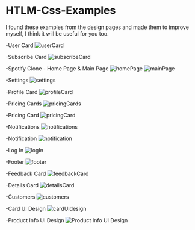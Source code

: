 # HTLM-Css-Examples
I found these examples from the design pages and made them to improve myself, I think it will be useful for you too.


-User Card
![userCard](https://user-images.githubusercontent.com/98889289/160671594-8b7fab93-58b6-4be3-882e-c2ef5ca83e9e.png)

-Subscribe Card
![subscribeCard](https://user-images.githubusercontent.com/98889289/160671692-76f99db1-aee6-4ae2-bd1f-94632cedf218.png)

-Spotify Clone - Home Page & Main Page
![homePage](https://user-images.githubusercontent.com/98889289/160671825-054dfda3-24e8-43fb-9958-ac7b90b1799a.png)
![mainPage](https://user-images.githubusercontent.com/98889289/160671871-8fea6afb-b3ed-4d51-9637-400dc9f95b9d.png)

-Settings
![settings](https://user-images.githubusercontent.com/98889289/160671922-3fb1962f-bafb-49a3-b951-ec8e13c36856.png)

-Profile Card
![profileCard](https://user-images.githubusercontent.com/98889289/160671957-768f88fb-0296-4ed8-9156-a826f500873e.png)

-Pricing Cards
![pricingCards](https://user-images.githubusercontent.com/98889289/160672010-b3a1c2cb-22c9-431d-b19b-0c8940633f98.png)

-Pricing Card
![pricingCard](https://user-images.githubusercontent.com/98889289/160672200-290324e5-c16e-4b56-a836-4410f58a506b.png)

-Notifications
![notifications](https://user-images.githubusercontent.com/98889289/160672260-f2cd83fd-ee9c-4475-9706-2011f3286ad5.png)

-Notification
![notification](https://user-images.githubusercontent.com/98889289/160672043-f4e765f7-d9b0-4844-97fe-781ae5a5f46a.png)

-Log In
![logIn](https://user-images.githubusercontent.com/98889289/160672342-c577908c-8c2f-4153-98ec-e2d40378c52a.png)

-Footer
![footer](https://user-images.githubusercontent.com/98889289/160672372-53c113f3-2636-4bd7-b9a3-69f99dcfc21c.png)

-Feedback Card
![feedbackCard](https://user-images.githubusercontent.com/98889289/160672413-d2faf165-526a-4dd0-88fa-4983a2a81666.png)

-Details Card
![detailsCard](https://user-images.githubusercontent.com/98889289/160672463-5d383211-14d3-4129-b0df-b388a4444e71.png)

-Customers
![customers](https://user-images.githubusercontent.com/98889289/160672492-60324923-c2b4-41f3-b802-367704da6537.png)

-Card UI Design
![cardUIdesign](https://user-images.githubusercontent.com/98889289/160672533-ef84a131-b832-478a-b603-a4ca1ff28dc4.png)

-Product Info UI Design
![Product Info UI Design](https://user-images.githubusercontent.com/98889289/161390776-2b67f9a6-0a81-420e-8a71-542e72fd5a21.png)


